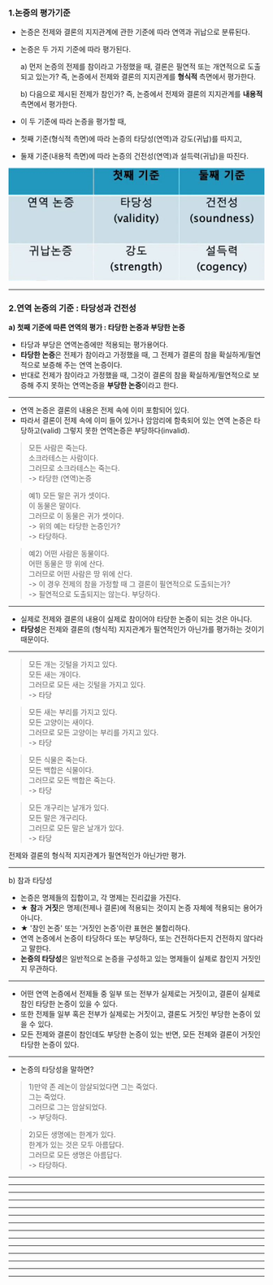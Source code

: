 ### 1.논증의 평가기준

- 논증은 전제와 결론의 지지관계에 관한 기준에 따라 연역과 귀납으로 분류된다.
- 논증은 두 가지 기준에 따라 평가된다.

  a) 먼저 논증의 전제를 참이라고 가정했을 때, 결론은 필연적 또는 개연적으로 도출되고 있는가? 즉, 논증에서 전제와 결론의 지지관계를 **형식적** 측면에서 평가한다.

  b) 다음으로 제시된 전제가 참인가? 즉, 논증에서 전제와 결론의 지지관계를 **내용적** 측면에서 평가한다.

- 이 두 기준에 따라 논증을 평가할 때,
- 첫째 기준(형식적 측면)에 따라 논증의 타당성(연역)과 강도(귀납)를 따지고,
- 둘재 기준(내용적 측면)에 따라 논증의 건전성(연역)과 설득력(귀납)을 따진다.

![표](./img/04.png)

<hr/>

### 2.연역 논증의 기준 : 타당성과 건전성

**a) 첫째 기준에 따른 연역의 평가 : 타당한 논증과 부당한 논증**

- 타당과 부당은 연역논증에만 적용되는 평가용어다.
- **타당한 논증**은 전제가 참이라고 가정했을 때, 그 전제가 결론의 참을 확실하게/필연적으로 보증해 주는 연역 논증이다.
- 반대로 전제가 참이라고 가정했을 때, 그것이 결론의 참을 확실하게/필연적으로 보증해 주지 못하는 연역논증을 **부당한 논증**이라고 한다.

<hr/>

- 연역 논증은 결론의 내용은 전제 속에 이미 포함되어 있다.
- 따라서 결론이 전제 속에 이미 들어 있거나 암암리에 함축되어 있는 연역 논증은 타당하고(valid) 그렇지 못한 연역논증은 부당하다(invalid).

> 모든 사람은 죽는다.<br>
> 소크라테스는 사람이다.<br>
> 그러므로 소크라테스는 죽는다.<br>
> -> 타당한 (연역)논증<br>

> 예1) 모든 말은 귀가 셋이다.<br>
> 이 동물은 말이다.<br>
> 그러므로 이 동물은 귀가 셋이다.<br>
> -> 위의 예는 타당한 논증인가?<br>
> -> 타당하다.

> 예2) 어떤 사람은 동물이다.<br>
> 어떤 동물은 땅 위에 산다.<br>
> 그러므로 어떤 사람은 땅 위에 산다.<br>
> -> 이 경우 전제의 참을 가정할 때 그 결론이 필연적으로 도출되는가?<br>
> -> 필연적으로 도출되지는 않는다. 부당하다.

<hr/>

- 실제로 전제와 결론의 내용이 실제로 참이어야 타당한 논증이 되는 것은 아니다.
- **타당성**은 전제와 결론의 (형식적) 지지관계가 필연적인가 아닌가를 평가하는 것이기 때문이다.

<hr/>

> 모든 개는 깃털을 가지고 있다.<br>
> 모든 새는 개이다.<br>
> 그러므로 모든 새는 깃털을 가지고 있다.<br>
> -> 타당

> 모든 새는 부리를 가지고 있다.<br>
> 모든 고양이는 새이다.<br>
> 그러므로 모든 고양이는 부리를 가지고 있다.<br>
> -> 타당

> 모든 식물은 죽는다.<br>
> 모든 백합은 식물이다.<br>
> 그러므로 모든 백합은 죽는다.<br>
> -> 타당

> 모든 개구리는 날개가 있다.<br>
> 모든 말은 개구리다.<br>
> 그러므로 모든 말은 날개가 있다.<br>
> -> 타당

전제와 결론의 형식적 지지관계가 필연적인가 아닌가만 평가.

<hr/>

b) 참과 타당성

- 논증은 명제들의 집합이고, 각 명제는 진리값을 가진다.
- ★ **참**과 **거짓**은 명제(전제나 결론)에 적용되는 것이지 논증 자체에 적용되는 용어가 아니다.
- ★ '참인 논증' 또는 '거짓인 논증'이란 표현은 불합리하다.
- 연역 논증에서 논증이 타당하다 또는 부당하다, 또는 건전하다든지 건전하지 않다라고 말한다.
- **논증의 타당성**은 일반적으로 논증을 구성하고 있는 명제들이 실제로 참인지 거짓인지 무관하다.

<hr/>

- 어떤 연역 논증에서 전제들 중 일부 또는 전부가 실제로는 거짓이고, 결론이 실제로 참인 타당한 논증이 있을 수 있다.
- 또한 전제들 일부 혹은 전부가 실제로는 거짓이고, 결론도 거짓인 부당한 논증이 있을 수 있다.
- 모든 전제와 결론이 참인데도 부당한 논증이 있는 반면, 모든 전제와 결론이 거짓인 타당한 논증이 있다.

<hr/>

- 논증의 타당성을 말하면?

> 1)만약 존 레논이 암살되었다면 그는 죽었다.<br>
> 그는 죽었다.<br>
> 그러므로 그는 암살되었다.<br>
> -> 부당하다.<br>

> 2)모든 생명에는 한계가 있다.<br>
> 한계가 있는 것은 모두 아름답다.<br>
> 그러므로 모든 생명은 아름답다.<br>
> -> 타당하다.<br>

<hr/>
<hr/>
<hr/>
<hr/>
<hr/>
<hr/>
<hr/>
<hr/>
<hr/>
<hr/>
<hr/>
<hr/>
<hr/>
<hr/>
